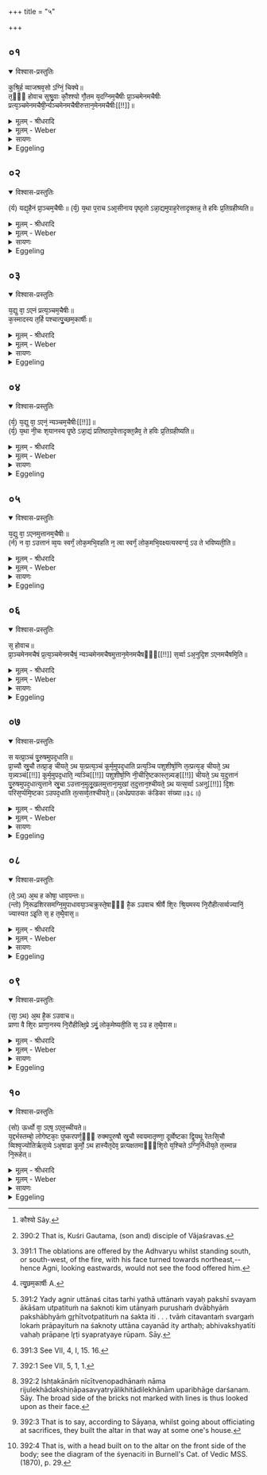 +++
title = "५"

+++


## ०१


<details open><summary>विश्वास-प्रस्तुतिः</summary>

कुश्रि᳘र्ह व्वाजश्रव᳘सो ऽग्निं᳘ चिक्ये॥  
त᳘ᳫँ᳘ होवाच सुश्रु᳘वाः कौ᳘श्श्यो गौ᳘तम य᳘दग्निम᳘चैषीः प्रा᳘ञ्चमेनमचैषीः प्रत्य᳘ञ्चमेनमचैषी᳘र्न्यञ्चमेनमचैषीरुत्तान᳘मेनमचैषीः[[!!]]॥
</details>

<details><summary>मूलम् - श्रीधरादि</summary>

कुश्रि᳘र्ह व्वाजश्रव᳘सो ऽग्निं᳘ चिक्ये॥  
त᳘ᳫँ᳘ होवाच सुश्रु᳘वाः कौ᳘श्श्यो गौ᳘तम य᳘दग्निम᳘चैषीः प्रा᳘ञ्चमेनमचैषीः प्रत्य᳘ञ्चमेनमचैषी᳘र्न्यञ्चमेनमचैषीरुत्तान᳘मेनमचैषीः[[!!]]॥
</details>

<details><summary>मूलम् - Weber</summary>

कुश्रि᳘र्ह वाजश्रवॗसोऽग्निं᳘ चिक्ये॥  
त᳘ᳫं᳘ होवाच सुश्रु᳘वाः कौ᳘ष्यो [^wbr_1] गौ᳘तम य᳘दग्निम᳘चैषीः प्रा᳘ञ्चमेनमचैषीः प्रत्य᳘ञ्चमेनमचैषीर्न्य᳘ञ्चमेनमचैषीरुत्तान᳘मेनमचैषीः॥  

[^wbr_1]: कौश्यो Sây.
</details>

<details><summary>सायणः</summary>

…
</details>

<details><summary>Eggeling</summary>

1. Kuśri Vājaśravasa [^egg_788] once built a fire-altar. Suśravas Kaushya then said to him, 'Gautama, when thou wert just now building up Agni, didst thou build him with his face forward, or backward, or downward, or upward?'

[^egg_788]: 390:2 That is, Kuśri Gautama, (son and) disciple of Vājaśravas.
</details>


## ०२


<details open><summary>विश्वास-प्रस्तुतिः</summary>

(र्य) यद्य᳘हैनं प्रा᳘ञ्चम᳘चैषीः॥ 
(र्य᳘) य᳘था प᳘राच ऽआ᳘सीनाय पृष्ठ᳘तो ऽन्ना᳘द्यमुपाह᳘रेत्तादृक्तन्न᳘ ते हविः प्र᳘तिग्रहीष्यति॥
</details>

<details><summary>मूलम् - श्रीधरादि</summary>

(र्य) यद्य᳘हैनं प्रा᳘ञ्चम᳘चैषीः॥ 
(र्य᳘) य᳘था प᳘राच ऽआ᳘सीनाय पृष्ठ᳘तो ऽन्ना᳘द्यमुपाह᳘रेत्तादृक्तन्न᳘ ते हविः प्र᳘तिग्रहीष्यति॥
</details>

<details><summary>मूलम् - Weber</summary>

यद्य᳘हैनम् प्रा᳘ञ्चम᳘चैषीः य᳘था प᳘राच आ᳘सीनाय पृष्ठॗतोऽन्ना᳘द्यमुपाह᳘रेत्तादृक्तन्न᳘ ते हविः प्र᳘तिग्रहीष्यति॥
</details>

<details><summary>सायणः</summary>

…
</details>

<details><summary>Eggeling</summary>

2. 'If perchance thou hast built him looking forward, it would be just as if one were to offer food from behind to one sitting with averted face [^egg_789]: he thereby will not receive thy offering.'

[^egg_789]: 391:1 The oblations are offered by the Adhvaryu whilst standing south, or south-west, of the fire, with his face turned towards northeast,--hence Agni, looking eastwards, would not see the food offered him.
</details>


## ०३


<details open><summary>विश्वास-प्रस्तुतिः</summary>

य᳘द्यु वा᳘ ऽएनं प्रत्य᳘ञ्चम᳘चैषीः॥  
क᳘स्मादस्य त᳘र्हि पश्चात्पु᳘च्छम᳘कार्षीः॥
</details>

<details><summary>मूलम् - श्रीधरादि</summary>

य᳘द्यु वा᳘ ऽएनं प्रत्य᳘ञ्चम᳘चैषीः॥  
क᳘स्मादस्य त᳘र्हि पश्चात्पु᳘च्छम᳘कार्षीः॥
</details>

<details><summary>मूलम् - Weber</summary>

य᳘द्यु वा᳘ एनम् प्रत्य᳘ञ्चम᳘चैषीः॥  
क᳘स्मादस्य त᳘र्हि पश्चात्पु᳘छमकार्षीः [^wbr_2] ॥  

[^wbr_2]: त्यु᳘छम᳘कार्षीः A.
</details>

<details><summary>सायणः</summary>

…
</details>

<details><summary>Eggeling</summary>

3. 'And if thou hast built him looking backward, wherefore, then, hast thou made him a tail behind?'
</details>


## ०४


<details open><summary>विश्वास-प्रस्तुतिः</summary>

(र्य᳘) य᳘द्यु वा᳘ ऽएनं᳘ न्यञ्चम᳘चैषीः[[!!]]॥  
(र्य᳘) य᳘था नी᳘चः श᳘यानस्य पृ᳘ष्ठे ऽन्ना᳘द्यं प्रतिष्ठाप᳘येत्तादृक्त᳘न्नैव᳘ ते हविः प्र᳘तिग्रहीष्यति॥
</details>

<details><summary>मूलम् - श्रीधरादि</summary>

(र्य᳘) य᳘द्यु वा᳘ ऽएनं᳘ न्यञ्चम᳘चैषीः[[!!]]॥  
(र्य᳘) य᳘था नी᳘चः श᳘यानस्य पृ᳘ष्ठे ऽन्ना᳘द्यं प्रतिष्ठाप᳘येत्तादृक्त᳘न्नैव᳘ ते हविः प्र᳘तिग्रहीष्यति॥
</details>

<details><summary>मूलम् - Weber</summary>

य᳘द्यु वा᳘ एनं न्य᳘ञ्चम᳘चैषीः॥  
य᳘था नी᳘चः श᳘यानस्य पृॗष्ठेऽन्ना᳘द्यम् प्रतिष्ठाप᳘येत्तादृक्तॗन्नैव᳘ ते हविः प्र᳘तिग्रहीस्यति॥
</details>

<details><summary>सायणः</summary>

…
</details>

<details><summary>Eggeling</summary>

4. 'And if thou hast built him with his face downward, it would be just as if one were to put food on the back of one lying with his face downward: he surely will not receive thy offering.'
</details>


## ०५


<details open><summary>विश्वास-प्रस्तुतिः</summary>

य᳘द्यु वा᳘ ऽएनमुत्तानम᳘चैषीः॥  
(र्न) न वा᳘ ऽउत्तानं व्व᳘यः स्वर्गं᳘ लोक᳘मभि᳘वहति न᳘ त्वा स्वर्गं᳘ लोक᳘मभि᳘वक्ष्यत्यस्वर्ग्य᳘ ऽउ ते भविष्यती᳘ति॥
</details>

<details><summary>मूलम् - श्रीधरादि</summary>

य᳘द्यु वा᳘ ऽएनमुत्तानम᳘चैषीः॥  
(र्न) न वा᳘ ऽउत्तानं व्व᳘यः स्वर्गं᳘ लोक᳘मभि᳘वहति न᳘ त्वा स्वर्गं᳘ लोक᳘मभि᳘वक्ष्यत्यस्वर्ग्य᳘ ऽउ ते भविष्यती᳘ति॥
</details>

<details><summary>मूलम् - Weber</summary>

य᳘द्यु वा᳘ एनमुत्तानम᳘चैषीः॥  
न वा᳘ उत्तानं व᳘यः स्वर्गं᳘ लोक᳘मभि᳘वहति न᳘ त्वा स्वर्गं᳘ लोक᳘मभि᳘वक्ष्यत्यस्वर्ग्य᳘ उ ते भविष्यती᳘ति॥
</details>

<details><summary>सायणः</summary>

…
</details>

<details><summary>Eggeling</summary>

5. 'And if thou hast built him with his face upward--surely, a bird does not fly towards heaven with its face turned upward [^egg_790]: he will not carry thee to heaven, he will not become conducive to heaven for thee.'

[^egg_790]: 391:2 Yady agnir uttānaś citas tarhi yathā uttānaṁ vayaḥ pakshī svayam ākāśam utpatituṁ na śaknoti kim utānyaṁ purushaṁ dvābhyāṁ pakshābhyāṁ gr̥hītvotpatituṁ na śakta iti . . . tvāṁ citavantaṁ svargaṁ lokaṁ prāpayituṁ na śaknoty uttāna cayanād ity arthaḥ; abhivakshyatīti vahaḥ prāpaṇe lr̥ṭi syapratyaye rūpam. Sāy.
</details>


## ०६


<details open><summary>विश्वास-प्रस्तुतिः</summary>

स᳘ होवाच॥  
प्रा᳘ञ्चमेनमचैषं प्र᳘त्य᳘ञ्चमेनमचैषं᳘ न्यञ्चमेनमचैषमुत्तान᳘मेनमचैषᳫँ᳭[[!!]] स᳘र्व्वा ऽअ᳘नुदि᳘श ऽएनमचैषमि᳘ति॥
</details>

<details><summary>मूलम् - श्रीधरादि</summary>

स᳘ होवाच॥  
प्रा᳘ञ्चमेनमचैषं प्र᳘त्य᳘ञ्चमेनमचैषं᳘ न्यञ्चमेनमचैषमुत्तान᳘मेनमचैषᳫँ᳭[[!!]] स᳘र्व्वा ऽअ᳘नुदि᳘श ऽएनमचैषमि᳘ति॥
</details>

<details><summary>मूलम् - Weber</summary>

स᳘ होवाच॥  
प्रा᳘ञ्चमेनमचैषम् प्रत्य᳘ञ्चमेनमचैषं न्य᳘ञ्चमेनमचैषमुत्तान᳘मेनमचैषᳫं स᳘र्वा अ᳘नु दि᳘श एनमचैषमि᳘ति॥
</details>

<details><summary>सायणः</summary>

…
</details>

<details><summary>Eggeling</summary>

6. He said, 'I have built him with his face forward; I have built him with his face backward; I have built him with his face downward; I have built him with his face upward: I have built him in all directions.'
</details>


## ०७


<details open><summary>विश्वास-प्रस्तुतिः</summary>

स यत्प्रा᳘ञ्चं पु᳘रुषमुपद᳘धाति॥  
प्रा᳘च्यौ स्रु᳘चौ तत्प्रा᳘ङ् चीयते᳘ ऽथ य᳘त्प्रत्य᳘ञ्चं कूर्म᳘मुपद᳘धाति प्रत्य᳘ञ्चि पशुशीर्षा᳘णि त᳘त्प्रत्य᳘ङ् चीयते᳘ ऽथ य᳘न्न्यञ्चं[[!!]] कूर्म᳘मुपद᳘धाति᳘ न्यञ्चि[[!!]] पशुशीर्षा᳘णि नी᳘चीरि᳘ष्टकास्त᳘न्न्यङ्[[!!]] चीयते᳘ ऽथ य᳘दुत्तानं पु᳘रुषमुपद᳘धात्युत्ताने स्रु᳘चा ऽउत्तान᳘मुलू᳘खलमुत्ताना᳘मुखां त᳘दुत्तान᳘श्चीयते᳘ ऽथ यत्स᳘र्व्वा ऽअनु[[!!]] दि᳘शः परिस᳘र्प्पमि᳘ष्टका ऽउपद᳘धाति त᳘त्सर्व्व᳘तश्चीयते᳘॥ (अर्धप्रपाठकः कंडिका संख्या॥३८॥)
</details>

<details><summary>मूलम् - श्रीधरादि</summary>

स यत्प्रा᳘ञ्चं पु᳘रुषमुपद᳘धाति॥  
प्रा᳘च्यौ स्रु᳘चौ तत्प्रा᳘ङ् चीयते᳘ ऽथ य᳘त्प्रत्य᳘ञ्चं कूर्म᳘मुपद᳘धाति प्रत्य᳘ञ्चि पशुशीर्षा᳘णि त᳘त्प्रत्य᳘ङ् चीयते᳘ ऽथ य᳘न्न्यञ्चं[[!!]] कूर्म᳘मुपद᳘धाति᳘ न्यञ्चि[[!!]] पशुशीर्षा᳘णि नी᳘चीरि᳘ष्टकास्त᳘न्न्यङ्[[!!]] चीयते᳘ ऽथ य᳘दुत्तानं पु᳘रुषमुपद᳘धात्युत्ताने स्रु᳘चा ऽउत्तान᳘मुलू᳘खलमुत्ताना᳘मुखां त᳘दुत्तान᳘श्चीयते᳘ ऽथ यत्स᳘र्व्वा ऽअनु[[!!]] दि᳘शः परिस᳘र्प्पमि᳘ष्टका ऽउपद᳘धाति त᳘त्सर्व्व᳘तश्चीयते᳘॥ (अर्धप्रपाठकः कंडिका संख्या॥३८॥)
</details>

<details><summary>मूलम् - Weber</summary>

स यत्प्रा᳘ञ्चम् पु᳘रुषमुपद᳘धाति॥  
प्रा᳘च्यौ स्रु᳘चौ तत्प्रा᳘ङ् चीयते᳘ऽथ य᳘त्प्रत्य᳘ञ्चं कूर्म᳘मुपद᳘धाति प्रत्य᳘ञ्चि पशुशीर्षा᳘णि त᳘त्प्रत्य᳘ङ् चीयते᳘ऽथ यन्न्य᳘ञ्चं कूर्म᳘मुपद᳘धाति न्य᳘ञ्चि पशुशीर्षा᳘णि नी᳘चीरि᳘ष्टकास्तन्न्य᳘ङ् चीयते᳘ऽथ य᳘दुत्तानम् पु᳘रुषमुपद᳘धात्युत्ताने स्रु᳘चा उत्तान᳘मुलू᳘खलमुत्ताना᳘मुखां त᳘दुत्तान᳘श्चीयते᳘ऽथ यत्स᳘र्वा अ᳘नु दि᳘शः परिस᳘र्पमि᳘ष्टका उपद᳘धाति त᳘त्सर्व᳘तश्चीयते॥
</details>

<details><summary>सायणः</summary>

…
</details>

<details><summary>Eggeling</summary>

7. When he lays down the (gold) man with his head forward (eastward), and the two spoons (with their bowls) forward [^egg_791], thereby he (Agni) is built looking forward; and when he lays down the

[^egg_791]: 391:3 See VII, 4, I, 15. 16.

tortoise [^egg_792] with its head backward (westward), and the victims’ heads turned backward, thereby he is built looking backward; and when he, lays down the tortoise with its face downward, and the victims’ heads with their faces downward, and the bricks with their faces downward [^egg_793], thereby he is built looking downward; and when he lays down the (gold) man with his face upward, and the two spoons (with their open bowls) turned upward, and the mortar turned upward, and the fire-pan turned upward, thereby he is built looking upward; and when he lays down the bricks whilst moving round (the altar) in every direction, thereby he is built (looking) in all directions.

[^egg_792]: 392:1 See VII, 5, 1, 1.

[^egg_793]: 392:2 Ishṭakānāṁ nīcītvenopadhānaṁ nāma rijulekhādakshiṇāpasavyatryālikhitādilekhānām uparibhāge darśanam. Sāy. The broad side of the bricks not marked with lines is thus looked upon as their face.
</details>


## ०८


<details open><summary>विश्वास-प्रस्तुतिः</summary>

(ते᳘ ऽथ) अ᳘थ ह कोषा᳘ धाव᳘यन्तः॥  
(न्तो) नि᳘रूढशिरसमग्नि᳘मुपाधावया᳘ञ्चक्रुस्ते᳘षाᳫँ᳭ है᳘क ऽउवाच श्रीर्वै शि᳘रः श्रि᳘यमस्य नि᳘रौहीत्सर्व्वज्यानिं᳘ ज्यास्यत ऽइ᳘ति स᳘ ह त᳘थै᳘वास᳘॥
</details>

<details><summary>मूलम् - श्रीधरादि</summary>

(ते᳘ ऽथ) अ᳘थ ह कोषा᳘ धाव᳘यन्तः॥  
(न्तो) नि᳘रूढशिरसमग्नि᳘मुपाधावया᳘ञ्चक्रुस्ते᳘षाᳫँ᳭ है᳘क ऽउवाच श्रीर्वै शि᳘रः श्रि᳘यमस्य नि᳘रौहीत्सर्व्वज्यानिं᳘ ज्यास्यत ऽइ᳘ति स᳘ ह त᳘थै᳘वास᳘॥
</details>

<details><summary>मूलम् - Weber</summary>

अ᳘थ ह कोषा᳘ धाव᳘यन्तः॥  
नि᳘रूढशिरसमग्नि᳘मुपाधावयां᳘ चक्रुस्ते᳘षाᳫं है᳘क उवाच श्रीर्वै शि᳘रः श्रि᳘यमस्य नि᳘रौहीत्सर्वज्यानिं᳘ ज्यास्यत इ᳘ति स᳘ ह त᳘थैॗवास॥
</details>

<details><summary>सायणः</summary>

…
</details>

<details><summary>Eggeling</summary>

8. Now, the Koshas, whilst driving about, once drove up [^egg_794] to an Agni with his head pulled out [^egg_795]. One of them said, 'The head (śiras) means excellence (śrī): he has pulled out his excellence, he will be deprived of his all!' and so indeed it happened to him.

[^egg_794]: 392:3 That is to say, according to Sāyaṇa, whilst going about officiating at sacrifices, they built the altar in that way at some one's house.

[^egg_795]: 392:4 That is, with a head built on to the altar on the front side of the body; see the diagram of the śyenaciti in Burnell's Cat. of Vedic MSS. (1870), p. 29.
</details>


## ०९


<details open><summary>विश्वास-प्रस्तुतिः</summary>

(सा᳘ ऽथ) अ᳘थ है᳘क ऽउवाच॥  
प्राणा वै शि᳘रः प्राणा᳘नस्य नि᳘रौहीत्क्षि᳘प्रे ऽमुं᳘ लोक᳘मेष्यती᳘ति स᳘ ऽउ ह त᳘थै᳘वास॥
</details>

<details><summary>मूलम् - श्रीधरादि</summary>

(सा᳘ ऽथ) अ᳘थ है᳘क ऽउवाच॥  
प्राणा वै शि᳘रः प्राणा᳘नस्य नि᳘रौहीत्क्षि᳘प्रे ऽमुं᳘ लोक᳘मेष्यती᳘ति स᳘ ऽउ ह त᳘थै᳘वास॥
</details>

<details><summary>मूलम् - Weber</summary>

अ᳘थ है᳘क उवाच॥  
प्राणा वै शि᳘रः प्राणा᳘नस्य नि᳘रौहीत्क्षिॗप्रेऽमुं᳘ लोक᳘मेष्यती᳘ति स᳘ उ ह त᳘थैॗवास॥
</details>

<details><summary>सायणः</summary>

…
</details>

<details><summary>Eggeling</summary>

9. And another said, 'The head means the vital airs: he has pulled out his vital airs, he will quickly go to yonder world!' and so, indeed, it happened to him.
</details>


## १०


<details open><summary>विश्वास-प्रस्तुतिः</summary>

(सो) ऊर्ध्वो वा᳘ ऽएष᳘ ऽएत᳘च्चीयते॥  
य᳘द्दर्भस्तम्बो᳘ लोगेष्टकाः᳘ पुष्करपर्ण᳘ᳫँ᳘ रुक्मपुरुषौ स्रु᳘चौ स्वयमातृण्णा᳘ दूर्व्वेष्टका द्वि᳘यथू रेतःसि᳘चौ व्विश्व᳘ज्योतिर्ऋत᳘व्ये ऽअ᳘षाढा कूर्मो᳘ ऽथ हास्यैत᳘देव᳘ प्रत्यक्षतमाᳫँ᳭शि᳘रो य᳘श्चिते ऽग्नि᳘र्निधीय᳘ते त᳘स्मान्न नि᳘रूहेत्॥
</details>

<details><summary>मूलम् - श्रीधरादि</summary>

(सो) ऊर्ध्वो वा᳘ ऽएष᳘ ऽएत᳘च्चीयते॥  
य᳘द्दर्भस्तम्बो᳘ लोगेष्टकाः᳘ पुष्करपर्ण᳘ᳫँ᳘ रुक्मपुरुषौ स्रु᳘चौ स्वयमातृण्णा᳘ दूर्व्वेष्टका द्वि᳘यथू रेतःसि᳘चौ व्विश्व᳘ज्योतिर्ऋत᳘व्ये ऽअ᳘षाढा कूर्मो᳘ ऽथ हास्यैत᳘देव᳘ प्रत्यक्षतमाᳫँ᳭शि᳘रो य᳘श्चिते ऽग्नि᳘र्निधीय᳘ते त᳘स्मान्न नि᳘रूहेत्॥
</details>

<details><summary>मूलम् - Weber</summary>

ऊर्ध्वो वा᳘ एष᳘ एत᳘च्चीयते॥  
य᳘द्दर्भस्तम्बो᳘ लोगेष्टकाः᳘ पुष्करपर्णं᳘ रुक्मपुरुषौ स्रु᳘चौ स्वयमातृणा᳘ दूर्वेष्टका द्वि᳘यजू रेतःसि᳘चौ विश्व᳘ज्योतिरृतॗव्ये अ᳘षाढा कूर्मो᳘ऽथ हास्यैत᳘देव᳘ प्रत्यक्षतमां शि᳘रो य᳘श्चितेऽग्नि᳘र्निधीय᳘ते त᳘स्मान्न नि᳘रूहेत्॥
</details>

<details><summary>सायणः</summary>

…
</details>

<details><summary>Eggeling</summary>

10. Upwards, indeed, he (Agni) is built up, to wit, (in the shape of) the grass-bunch, the clod-bricks, the lotus-leaf, the gold plate and man, the two spoons, the naturally-perforated one, the grass-brick, the Dviyajus, the two Retaḥsic, the Viśvajyotis, the two seasonal bricks, the Ashāḍḥā, and the tortoise; and that fire which is placed on the altar-pile, assuredly, is then most manifestly his (Agni's) head: let him therefore not pull out (the head).
</details>

